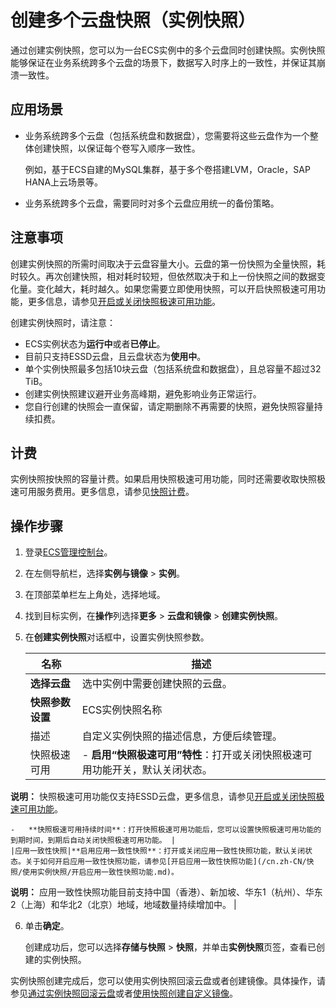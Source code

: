 # 创建多个云盘快照（实例快照）

通过创建实例快照，您可以为一台ECS实例中的多个云盘同时创建快照。实例快照能够保证在业务系统跨多个云盘的场景下，数据写入时序上的一致性，并保证其崩溃一致性。

## 应用场景

-   业务系统跨多个云盘（包括系统盘和数据盘），您需要将这些云盘作为一个整体创建快照，以保证每个卷写入顺序一致性。

    例如，基于ECS自建的MySQL集群，基于多个卷搭建LVM，Oracle，SAP HANA上云场景等。

-   业务系统跨多个云盘，需要同时对多个云盘应用统一的备份策略。

## 注意事项

创建实例快照的所需时间取决于云盘容量大小。云盘的第一份快照为全量快照，耗时较久。再次创建快照，相对耗时较短，但依然取决于和上一份快照之间的数据变化量。变化越大，耗时越久。如果您需要立即使用快照，可以开启快照极速可用功能，更多信息，请参见[开启或关闭快照极速可用功能](/cn.zh-CN/快照/使用快照/开启或关闭快照极速可用功能.md)。

创建实例快照时，请注意：

-   ECS实例状态为**运行中**或者**已停止**。
-   目前只支持ESSD云盘，且云盘状态为**使用中**。
-   单个实例快照最多包括10块云盘（包括系统盘和数据盘），且总容量不超过32 TiB。
-   创建实例快照建议避开业务高峰期，避免影响业务正常运行。
-   您自行创建的快照会一直保留，请定期删除不再需要的快照，避免快照容量持续扣费。

## 计费

实例快照按快照的容量计费。如果启用快照极速可用功能，同时还需要收取快照极速可用服务费用。更多信息，请参见[快照计费](/cn.zh-CN/产品计费/计费项/快照计费.md)。

## 操作步骤

1.  登录[ECS管理控制台](https://ecs.console.aliyun.com)。

2.  在左侧导航栏，选择**实例与镜像** \> **实例**。

3.  在顶部菜单栏左上角处，选择地域。

4.  找到目标实例，在**操作**列选择**更多** \> **云盘和镜像** \> **创建实例快照**。

5.  在**创建实例快照**对话框中，设置实例快照参数。

    |名称|描述|
    |--|--|
    |**选择云盘**|选中实例中需要创建快照的云盘。|
    |**快照参数设置**|ECS实例快照名称|自定义实例快照的名称，方便后续管理。|
    |描述|自定义实例快照的描述信息，方便后续管理。|
    |快照极速可用|    -   **启用“快照极速可用”特性**：打开或关闭快照极速可用功能开关，默认关闭状态。

**说明：** 快照极速可用功能仅支持ESSD云盘，更多信息，请参见[开启或关闭快照极速可用功能](/cn.zh-CN/快照/使用快照/开启或关闭快照极速可用功能.md)。

    -   **快照极速可用持续时间**：打开快照极速可用功能后，您可以设置快照极速可用功能的到期时间，到期后自动关闭快照极速可用功能。 |
    |应用一致性快照|**启用应用一致性快照**：打开或关闭应用一致性快照功能，默认关闭状态。关于如何开启应用一致性快照功能，请参见[开启应用一致性快照功能](/cn.zh-CN/快照/使用实例快照/开启应用一致性快照功能.md)。

**说明：** 应用一致性快照功能目前支持中国（香港）、新加坡、华东1（杭州）、华东2（上海）和华北2（北京）地域，地域数量持续增加中。 |

6.  单击**确定**。

    创建成功后，您可以选择**存储与快照** \> **快照**，并单击**实例快照**页签，查看已创建的实例快照。


实例快照创建完成后，您可以使用实例快照回滚云盘或者创建镜像。具体操作，请参见[通过实例快照回滚云盘](/cn.zh-CN/快照/使用实例快照/通过实例快照回滚云盘.md)或者[使用快照创建自定义镜像](/cn.zh-CN/镜像/自定义镜像/创建自定义镜像/使用快照创建自定义镜像.md)。

